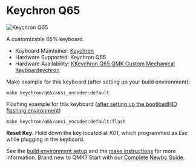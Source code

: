 # Keychron Q65

![Keychron Q65](https://i.imgur.com/5Cbb1C5.jpg[/img])

A customizable 65% keyboard.

* Keyboard Maintainer: [Keychron](https://github.com/keychron)
* Hardware Supported: Keychron Q65
* Hardware Availability: [KKeychron Q65 QMK Custom Mechanical Keyboardeychron](https://www.keychron.com/products/keychron-q65-qmk-custom-mechanical-keyboard)

Make example for this keyboard (after setting up your build environment):

    make keychron/q65/ansi_encoder:default

Flashing example for this keyboard ([after setting up the bootloadHID flashing environment](https://docs.qmk.fm/#/flashing_bootloadhid))

    make keychron/q65/ansi_encoder:default:flash

**Reset Key**: Hold down the key located at *K01*, which programmed as *Esc* while plugging in the keyboard.

See the [build environment setup](https://docs.qmk.fm/#/getting_started_build_tools) and the [make instructions](https://docs.qmk.fm/#/getting_started_make_guide) for more information. Brand new to QMK? Start with our [Complete Newbs Guide](https://docs.qmk.fm/#/newbs).
